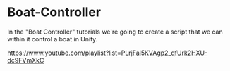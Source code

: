 # Boat-Controller
In the "Boat Controller" tutorials we're going to create a script that we can within it control a boat in Unity.

https://www.youtube.com/playlist?list=PLrjFal5KVAgp2_qfUrk2HXU-dc9FVmXkC
